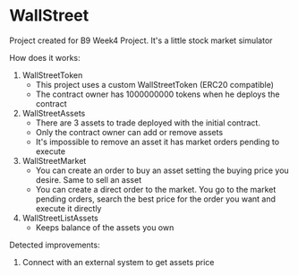 # WallStreet

Project created for B9 Week4 Project. It's a little stock market simulator

How does it works:
1. WallStreetToken
    - This project uses a custom WallStreetToken (ERC20 compatible)
    - The contract owner has 1000000000 tokens when he deploys the contract
2. WallStreetAssets
    - There are 3 assets to trade deployed with the initial contract. 
    - Only the contract owner can add or remove assets
    - It's impossible to remove an asset it has market orders pending to execute
3. WallStreetMarket
    - You can create an order to buy an asset setting the buying price you desire. Same to sell an asset
    - You can create a direct order to the market. You go to the market pending orders, search the best price for the order you want and
      execute it directly
4. WallStreetListAssets
    - Keeps balance of the assets you own

Detected improvements:
1. Connect with an external system to get assets price
